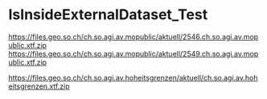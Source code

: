 # IsInsideExternalDataset_Test

https://files.geo.so.ch/ch.so.agi.av.mopublic/aktuell/2546.ch.so.agi.av.mopublic.xtf.zip
https://files.geo.so.ch/ch.so.agi.av.mopublic/aktuell/2549.ch.so.agi.av.mopublic.xtf.zip

https://files.geo.so.ch/ch.so.agi.av.hoheitsgrenzen/aktuell/ch.so.agi.av.hoheitsgrenzen.xtf.zip

